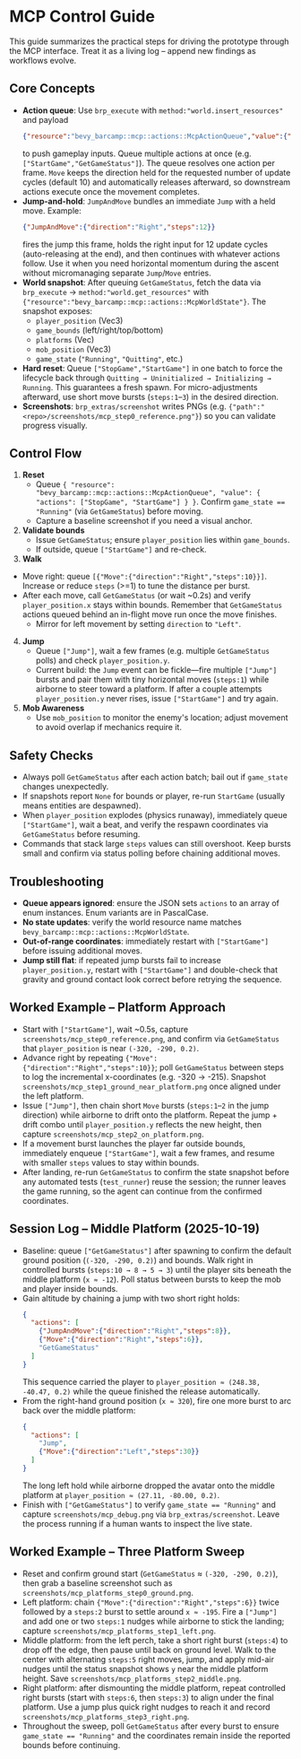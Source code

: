 # MCP Control Guide

This guide summarizes the practical steps for driving the prototype through the MCP interface. Treat it as a living log – append new findings as workflows evolve.

## Core Concepts
- **Action queue**: Use `brp_execute` with `method:"world.insert_resources"` and payload  
  ```json
  {"resource":"bevy_barcamp::mcp::actions::McpActionQueue","value":{"actions":[...]}}
  ```
  to push gameplay inputs. Queue multiple actions at once (e.g. `["StartGame","GetGameStatus"]`). The queue resolves one action per frame. `Move` keeps the direction held for the requested number of update cycles (default 10) and automatically releases afterward, so downstream actions execute once the movement completes.
- **Jump-and-hold**: `JumpAndMove` bundles an immediate `Jump` with a held move. Example:  
  ```json
  {"JumpAndMove":{"direction":"Right","steps":12}}
  ```
  fires the jump this frame, holds the right input for 12 update cycles (auto-releasing at the end), and then continues with whatever actions follow. Use it when you need horizontal momentum during the ascent without micromanaging separate `Jump`/`Move` entries.
- **World snapshot**: After queuing `GetGameStatus`, fetch the data via `brp_execute` → `method:"world.get_resources"` with `{"resource":"bevy_barcamp::mcp::actions::McpWorldState"}`. The snapshot exposes:
  - `player_position` (Vec3)
  - `game_bounds` (left/right/top/bottom)
  - `platforms` (Vec<Vec3>)
  - `mob_position` (Vec3)
  - `game_state` (`"Running"`, `"Quitting"`, etc.)
- **Hard reset**: Queue `["StopGame","StartGame"]` in one batch to force the lifecycle back through `Quitting → Uninitialized → Initializing → Running`. This guarantees a fresh spawn. For micro-adjustments afterward, use short move bursts (`steps:1`–`3`) in the desired direction.
- **Screenshots**: `brp_extras/screenshot` writes PNGs (e.g. `{"path":"<repo>/screenshots/mcp_step0_reference.png"}`) so you can validate progress visually.

## Control Flow
1. **Reset**  
   - Queue `{ "resource": "bevy_barcamp::mcp::actions::McpActionQueue", "value": { "actions": ["StopGame", "StartGame"] } }`. Confirm `game_state == "Running"` (via `GetGameStatus`) before moving.
   - Capture a baseline screenshot if you need a visual anchor.
2. **Validate bounds**  
   - Issue `GetGameStatus`; ensure `player_position` lies within `game_bounds`.
   - If outside, queue `["StartGame"]` and re-check.
3. **Walk**  
- Move right: queue `[{"Move":{"direction":"Right","steps":10}}]`. Increase or reduce `steps` (>=1) to tune the distance per burst.
- After each move, call `GetGameStatus` (or wait ~0.2s) and verify `player_position.x` stays within bounds. Remember that `GetGameStatus` actions queued behind an in-flight move run once the move finishes.
   - Mirror for left movement by setting `direction` to `"Left"`.
4. **Jump**  
   - Queue `["Jump"]`, wait a few frames (e.g. multiple `GetGameStatus` polls) and check `player_position.y`.
   - Current build: the `Jump` event can be fickle—fire multiple `["Jump"]` bursts and pair them with tiny horizontal moves (`steps:1`) while airborne to steer toward a platform. If after a couple attempts `player_position.y` never rises, issue `["StartGame"]` and try again.
5. **Mob Awareness**  
   - Use `mob_position` to monitor the enemy's location; adjust movement to avoid overlap if mechanics require it.

## Safety Checks
- Always poll `GetGameStatus` after each action batch; bail out if `game_state` changes unexpectedly.
- If snapshots report `None` for bounds or player, re-run `StartGame` (usually means entities are despawned).
- When `player_position` explodes (physics runaway), immediately queue `["StartGame"]`, wait a beat, and verify the respawn coordinates via `GetGameStatus` before resuming.
- Commands that stack large `steps` values can still overshoot. Keep bursts small and confirm via status polling before chaining additional moves.

## Troubleshooting
- **Queue appears ignored**: ensure the JSON sets `actions` to an array of enum instances. Enum variants are in PascalCase.
- **No state updates**: verify the world resource name matches `bevy_barcamp::mcp::actions::McpWorldState`.
- **Out-of-range coordinates**: immediately restart with `["StartGame"]` before issuing additional moves.
- **Jump still flat**: if repeated jump bursts fail to increase `player_position.y`, restart with `["StartGame"]` and double-check that gravity and ground contact look correct before retrying the sequence.

## Worked Example – Platform Approach
- Start with `["StartGame"]`, wait ~0.5s, capture `screenshots/mcp_step0_reference.png`, and confirm via `GetGameStatus` that `player_position` is near `(-320, -290, 0.2)`.
- Advance right by repeating `{"Move":{"direction":"Right","steps":10}}`; poll `GetGameStatus` between steps to log the incremental x-coordinates (e.g. -320 → -215). Snapshot `screenshots/mcp_step1_ground_near_platform.png` once aligned under the left platform.
- Issue `["Jump"]`, then chain short `Move` bursts (`steps:1`–`2` in the jump direction) while airborne to drift onto the platform. Repeat the jump + drift combo until `player_position.y` reflects the new height, then capture `screenshots/mcp_step2_on_platform.png`.
- If a movement burst launches the player far outside bounds, immediately enqueue `["StartGame"]`, wait a few frames, and resume with smaller `steps` values to stay within bounds.
- After landing, re-run `GetGameStatus` to confirm the state snapshot before any automated tests (`test_runner`) reuse the session; the runner leaves the game running, so the agent can continue from the confirmed coordinates.

## Session Log – Middle Platform (2025-10-19)
- Baseline: queue `["GetGameStatus"]` after spawning to confirm the default ground position (`(-320, -290, 0.2)`) and bounds. Walk right in controlled bursts (`steps:10 → 8 → 5 → 3`) until the player sits beneath the middle platform (`x ≈ -12`). Poll status between bursts to keep the mob and player inside bounds.
- Gain altitude by chaining a jump with two short right holds:
  ```json
  {
    "actions": [
      {"JumpAndMove":{"direction":"Right","steps":8}},
      {"Move":{"direction":"Right","steps":6}},
      "GetGameStatus"
    ]
  }
  ```
  This sequence carried the player to `player_position ≈ (248.38, -40.47, 0.2)` while the queue finished the release automatically.
- From the right-hand ground position (`x ≈ 320`), fire one more burst to arc back over the middle platform:
  ```json
  {
    "actions": [
      "Jump",
      {"Move":{"direction":"Left","steps":30}}
    ]
  }
  ```
  The long left hold while airborne dropped the avatar onto the middle platform at `player_position ≈ (27.11, -80.00, 0.2)`.
- Finish with `["GetGameStatus"]` to verify `game_state == "Running"` and capture `screenshots/mcp_debug.png` via `brp_extras/screenshot`. Leave the process running if a human wants to inspect the live state.

## Worked Example – Three Platform Sweep
- Reset and confirm ground start (`GetGameStatus` ≈ `(-320, -290, 0.2)`), then grab a baseline screenshot such as `screenshots/mcp_platforms_step0_ground.png`.
- Left platform: chain `{"Move":{"direction":"Right","steps":6}}` twice followed by a `steps:2` burst to settle around `x ≈ -195`. Fire a `["Jump"]` and add one or two `steps:1` nudges while airborne to stick the landing; capture `screenshots/mcp_platforms_step1_left.png`.
- Middle platform: from the left perch, take a short right burst (`steps:4`) to drop off the edge, then pause until back on ground level. Walk to the center with alternating `steps:5` right moves, jump, and apply mid-air nudges until the status snapshot shows `y` near the middle platform height. Save `screenshots/mcp_platforms_step2_middle.png`.
- Right platform: after dismounting the middle platform, repeat controlled right bursts (start with `steps:6`, then `steps:3`) to align under the final platform. Use a jump plus quick right nudges to reach it and record `screenshots/mcp_platforms_step3_right.png`.
- Throughout the sweep, poll `GetGameStatus` after every burst to ensure `game_state == "Running"` and the coordinates remain inside the reported bounds before continuing.
